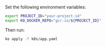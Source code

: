 Set the following environment variables:

```bash
export PROJECT_ID="your-project-id"
export KO_DOCKER_REPO="gcr.io/${PROJECT_ID}"
```

Then run:

```bash
ko apply -f k8s/app.yaml
```

